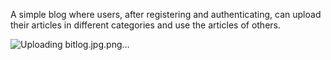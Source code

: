 A simple blog where users, after registering and authenticating, can upload their articles in different categories and use the articles of others.

![Uploading bitlog.jpg.png…]()
